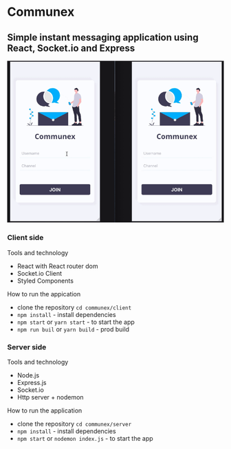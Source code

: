 # Communex

## Simple instant messaging application using React, Socket.io and Express

![](app-preview.gif)

### Client side

Tools and technology

- React with React router dom
- Socket.io Client
- Styled Components

How to run the appication

- clone the repository `cd communex/client`
- `npm install` - install dependencies
- `npm start` or `yarn start` - to start the app
- `npm run buil` or `yarn build` - prod build

### Server side

Tools and technology

- Node.js
- Express.js
- Socket.io
- Http server + nodemon

How to run the application

- clone the repository `cd communex/server`
- `npm install` - install dependencies
- `npm start` or `nodemon index.js` - to start the app
